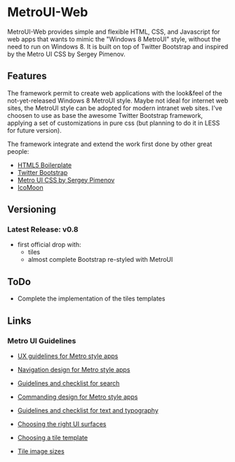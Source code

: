# MetroUI-Web


MetroUI-Web provides simple and flexible HTML, CSS, and Javascript for web apps that wants to mimic the "Windows 8 MetroUI" style, without the need to run on Windows 8.
It is built on top of Twitter Bootstrap and inspired by the Metro UI CSS by Sergey Pimenov.


## Features
The framework permit to create web applications with the look&feel of the not-yet-released Windows 8 MetroUI style.
Maybe not ideal for internet web sites, the MetroUI style can be adopted for modern intranet web sites.
I've choosen to use as base the awesome Twitter Bootstrap framework, applying a set of customizations in pure css (but planning to do it in LESS for future version).


The framework integrate and extend the work first done by other great people:
   - [HTML5 Boilerplate](http://html5boilerplate.com/)
   - [Twitter Bootstrap](http://twitter.github.com/bootstrap)
   - [Metro UI CSS by Sergey Pimenov](http://metroui.org.ua/)
   - [IcoMoon](http://keyamoon.com/icomoon/#toHome)


## Versioning

### Latest Release: v0.8

* first official drop with:
   * tiles
   * almost complete Bootstrap re-styled with MetroUI

## ToDo

* Complete the implementation of the tiles templates


## Links

### Metro UI Guidelines

* [UX guidelines for Metro style apps](http://msdn.microsoft.com/en-us/library/windows/apps/hh465424)

* [Navigation design for Metro style apps](http://msdn.microsoft.com/en-us/library/windows/apps/hh761500)

* [Guidelines and checklist for search](http://msdn.microsoft.com/en-us/library/windows/apps/hh465233)

* [Commanding design for Metro style apps](http://msdn.microsoft.com/en-us/library/windows/apps/hh761499)

* [Guidelines and checklist for text and typography](http://msdn.microsoft.com/en-us/library/windows/apps/hh700394)

* [Choosing the right UI surfaces]( http://msdn.microsoft.com/en-us/library/windows/apps/hh465304)

* [Choosing a tile template](http://msdn.microsoft.com/en-us/library/windows/apps/hh761491.aspx)
   
* [Tile image sizes](http://msdn.microsoft.com/en-us/library/windows/apps/hh781198.aspx)

